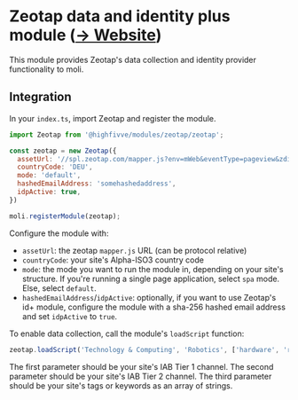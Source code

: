 # Zeotap data and identity plus module ([-> Website](https://zeotap.com))

This module provides Zeotap's data collection and identity provider functionality to moli.

## Integration

In your `index.ts`, import Zeotap and register the module.

```js
import Zeotap from '@highfivve/modules/zeotap/zeotap';

const zeotap = new Zeotap({
  assetUrl: '//spl.zeotap.com/mapper.js?env=mWeb&eventType=pageview&zdid=1337',
  countryCode: 'DEU',
  mode: 'default',
  hashedEmailAddress: 'somehashedaddress',
  idpActive: true,
})

moli.registerModule(zeotap);
```

Configure the module with:

- `assetUrl`: the zeotap `mapper.js` URL (can be protocol relative)
- `countryCode`: your site's Alpha-ISO3 country code
- `mode`: the mode you want to run the module in, depending on your site's structure. If you're running a single page
  application, select `spa` mode. Else, select `default`.
- `hashedEmailAddress`/`idpActive`: optionally, if you want to use Zeotap's id+ module, configure the module with a sha-256 hashed email address and set
  `idpActive` to `true`.

To enable data collection, call the module's `loadScript` function:

```js
zeotap.loadScript('Technology & Computing', 'Robotics', ['hardware', 'roboter']);
```

The first parameter should be your site's IAB Tier 1 channel.
The second parameter should be your site's IAB Tier 2 channel.
The third parameter should be your site's tags or keywords as an array of strings.
